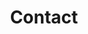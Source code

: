 ---
layout: page
permalink: /contact/
title: Contact
description: #publications by categories in reversed chronological order. generated by jekyll-scholar.
nav: true
nav_order: 3
---